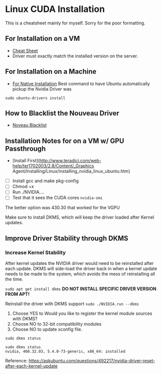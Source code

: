 # Linux CUDA Installation 

This is a cheatsheet mainly for myself. Sorry for the poor formatting. 

## For Installation on a VM
- [Cheat Sheet](https://gist.github.com/wangruohui/df039f0dc434d6486f5d4d098aa52d07)
- Driver must exactly match the installed version on the server. 

## For Installation on a Machine
- [For Native Installation](https://www.cyberciti.biz/faq/ubuntu-linux-install-nvidia-driver-latest-proprietary-driver/)
Best command to have Ubuntu automatically pickup the Nvidia Driver was 
```
sudo ubuntu-drivers install
```
## How to Blacklist the Nouveau Driver 
- [Noveau Blacklist](https://linuxconfig.org/how-to-disable-blacklist-nouveau-nvidia-driver-on-ubuntu-20-04-focal-fossa-linux/)

## Installation Notes for on a VM w/ GPU Passthrough 
- [Install First](http://www.teradici.com/web-help/ter1702003/2.8/Content/_Graphics Agent/Installing/Linux/installing_nvidia_linux_ubuntu.htm) 

- [ ] Install gcc and make pkg-config 
- [ ] Chmod +x 
- [ ] Run ./NVIDIA.... 
- [ ] Test that it sees the CUDA cores `nvidia-smi`

The better option was 430.30 that worked for the VGPU 

Make sure to install DKMS, which will keep the driver loaded after Kernel updates. 

## Improve Driver Stability through DKMS 

### Increase Kernel Stability 
After kernel updates the NVIDIA driver would need to be reinstalled after each update. DKMS will side-load the driver back in when a kernel update needs to be made to the system, which avoids the mess of reinstalling all the time. 

`sudo apt get install dkms` 
**DO NOT INSTALL SPECIFIC DRIVER VERSION FROM APT!** 

Reinstall the driver with DKMS support `sudo ./NVIDIA.run --dkms`
1. Choose YES to Would you like to register the kernel module sources with DKMS?
2. Choose NO to 32-bit compatibility modules 
3. Choose NO to update xconfig file. 

`sudo dkms status` 

```
sudo dkms status
nvidia, 460.32.03, 5.4.0-73-generic, x86_64: installed
```
Reference: https://askubuntu.com/questions/492217/nvidia-driver-reset-after-each-kernel-update 




